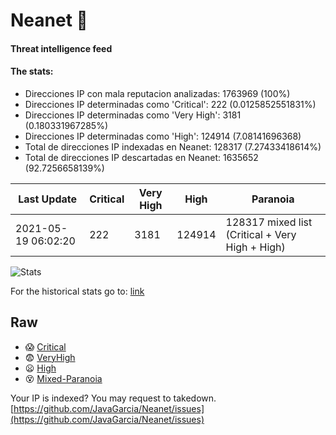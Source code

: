 # Neanet :hocho:
#### Threat intelligence feed
#### The stats:

- Direcciones IP con mala reputacion analizadas: 1763969 (100%)
- Direcciones IP determinadas como 'Critical':  222 (0.0125852551831%)
- Direcciones IP determinadas como 'Very High':  3181 (0.180331967285%)
- Direcciones IP determinadas como 'High':  124914 (7.08141696368)
- Total de direcciones IP indexadas en Neanet:  128317 (7.27433418614%)
- Total de direcciones IP descartadas en Neanet:  1635652 (92.7256658139%)

| Last Update | Critical | Very High | High | Paranoia |
| --- | --- | --- | --- | --- |
| 2021-05-19 06:02:20 | 222 | 3181 | 124914 | 128317 mixed list (Critical + Very High + High)|

![Stats](https://docs.google.com/spreadsheets/d/e/2PACX-1vSnaNMIXVabIpDJjufMlzH7poXnshF3mgd8Is1g9ytUEzVsP5my4Trn8f-xkoLLQ38xpL3HtmUexLo6/pubchart?oid=501124687&format=image)

For the historical stats go to: [link](/stats.csv)
## Raw
- :scream: [Critical](https://raw.githubusercontent.com/JavaGarcia/Neanet/master/blacklists/neanet_critical.txt)
- :fearful: [VeryHigh](https://raw.githubusercontent.com/JavaGarcia/Neanet/master/blacklists/neanet_veryHigh.txtt)
- :frowning: [High](https://raw.githubusercontent.com/JavaGarcia/Neanet/master/blacklists/neanet_high.txt)
- :dizzy_face: [Mixed-Paranoia](https://raw.githubusercontent.com/JavaGarcia/Neanet/master/blacklists/neanet_all.txt)


Your IP is indexed? You may request to takedown. [https://github.com/JavaGarcia/Neanet/issues](https://github.com/JavaGarcia/Neanet/issues)







































































































































































































































































































































































































































































































































































































































































































































































































































































































































































































































































































































































































































































































































































































































































































































































































































































































































































































































































































































































































































































































































































































































































































































































































































































































































































































































































































































































































































































































































































































































































































































































































































































































































































































































































































































































































































































































































































































































































































































































































































































































































































































































































































































































































































































































































































































































































































































































































































































































































































































































































































































































































































































































































































































































































































































































































































































































































































































































































































































































































































































































































































































































































































































































































































































































































































































































































